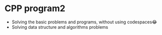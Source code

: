 # CPP program2
<ul><li>Solving the basic problems and programs, without using codespaces😂</li>
<li> Solving data structure and algorithms problems</li></ul>
